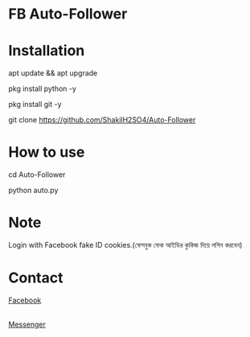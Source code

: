 # FB Auto-Follower

# Installation

apt update && apt upgrade

pkg install python -y

pkg install git -y

git clone https://github.com/ShakilH2SO4/Auto-Follower

# How to use

cd Auto-Follower

python auto.py


# Note
Login with Facebook fake ID cookies.(ফেসবুক ফেক আইডির কুকিজ দিয়ে লগিন করবেন)

# Contact<br>
<a href='https://facebook.com/Shakil.Hasan.HLT'>Facebook</a> <br>

<br>
<a href='https://m.me/Sh4k1l.H2SO4'>Messenger</a> <br>
